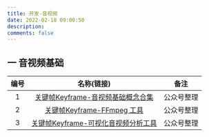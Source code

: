```yaml
---
title: 开发-音视频
date: 2022-02-18 09:00:50
description: 
comments: false
---
```


## 一 音视频基础

| 编号 |                          名称(链接)                          |    备注    |
| :--: | :----------------------------------------------------------: | :--------: |
|  1   | [关键帧Keyframe-音视频基础概念合集](https://mp.weixin.qq.com/s/X1idBFp7T5zhnqPmYSbQDw) | 公众号整理 |
|  2   | [关键帧Keyframe-FFmpeg 工具](https://mp.weixin.qq.com/s/Rl7fxOP-YH37mQEvGxhfUA) | 公众号整理 |
|  3   | [关键帧Keyframe-可视化音视频分析工具](https://mp.weixin.qq.com/s/jCYih3qgEIUctuWxn0aTGQ) | 公众号整理 |

